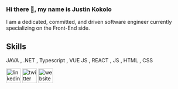 

### Hi there 👋, my name is Justin Kokolo

I am a dedicated, committed, and driven software engineer currently specializing on the Front-End side.

## Skills

JAVA ,
.NET ,
Typescript ,
VUE JS ,
REACT ,
JS ,
HTML ,
CSS 
<!-- 
- 🔭 I’m currently working on uHost 
- 🌱 I’m currently learning React  -->



[<img src='https://cdn.jsdelivr.net/npm/simple-icons@3.0.1/icons/linkedin.svg' alt='linkedin' height='40'>](https://www.linkedin.com/in/https://www.linkedin.com/in/justin-kokolo-98450815a//)  [<img src='https://cdn.jsdelivr.net/npm/simple-icons@3.0.1/icons/twitter.svg' alt='twitter' height='40'>](https://twitter.com/justinkokolo)  [<img src='https://cdn.jsdelivr.net/npm/simple-icons@3.0.1/icons/icloud.svg' alt='website' height='40'>](v)  

